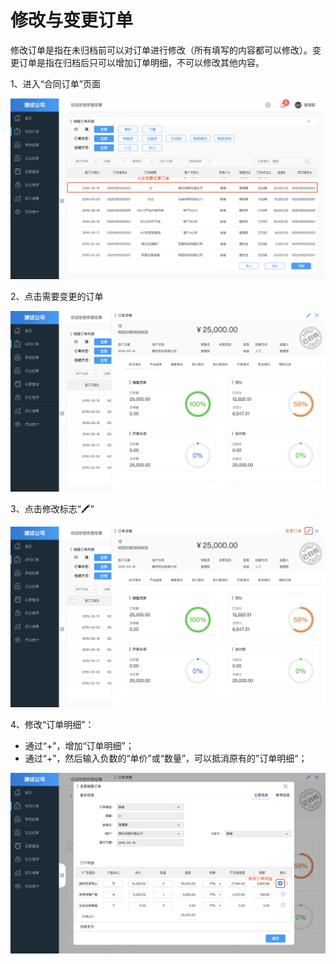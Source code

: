 # 修改与变更订单

修改订单是指在未归档前可以对订单进行修改（所有填写的内容都可以修改）。变更订单是指在归档后只可以增加订单明细，不可以修改其他内容。

1、进入“合同订单”页面

![点击变更订单](/img/ding_dan.png)

2、点击需要变更的订单

![](/img/bian_geng_1.png)

3、点击修改标志“🖍”

![](/img/bian_geng_2.png)

4、修改“订单明细”：
- 通过“+”，增加“订单明细”；
- 通过“+”，然后输入负数的“单价”或“数量”，可以抵消原有的”订单明细“；

![](/img/ding_dan_3.png)


